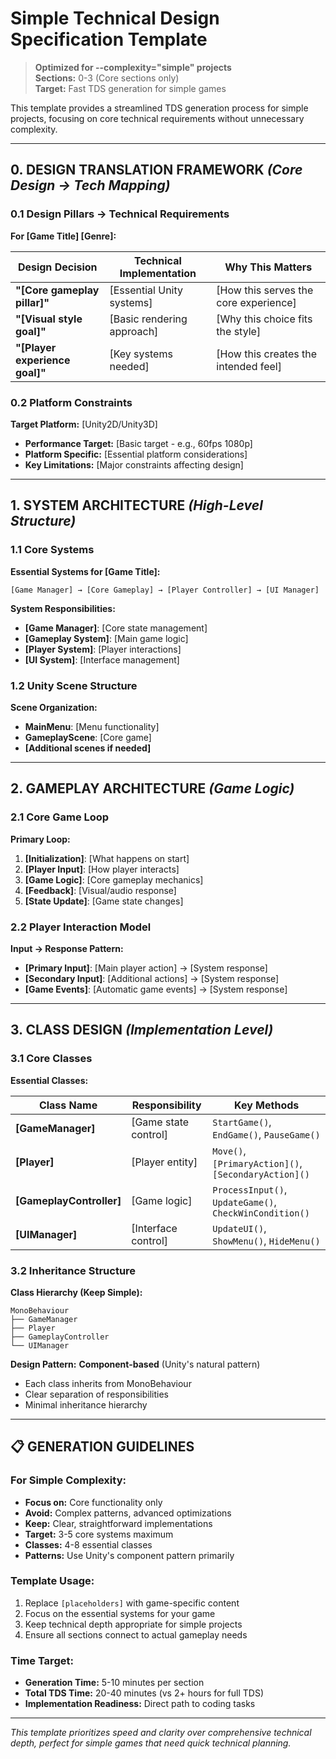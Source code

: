 # Simple Technical Design Specification Template

> **Optimized for --complexity="simple" projects**  
> **Sections:** 0-3 (Core sections only)  
> **Target:** Fast TDS generation for simple games

This template provides a streamlined TDS generation process for simple projects, focusing on core technical requirements without unnecessary complexity.

---

## **0. DESIGN TRANSLATION FRAMEWORK** *(Core Design → Tech Mapping)*

### **0.1 Design Pillars → Technical Requirements**

**For [Game Title] [Genre]:**

| Design Decision | Technical Implementation | Why This Matters |
| --- | --- | --- |
| **"[Core gameplay pillar]"** | [Essential Unity systems] | [How this serves the core experience] |
| **"[Visual style goal]"** | [Basic rendering approach] | [Why this choice fits the style] |
| **"[Player experience goal]"** | [Key systems needed] | [How this creates the intended feel] |

### **0.2 Platform Constraints** 

**Target Platform:** [Unity2D/Unity3D]
- **Performance Target:** [Basic target - e.g., 60fps 1080p]
- **Platform Specific:** [Essential platform considerations]
- **Key Limitations:** [Major constraints affecting design]

---

## **1. SYSTEM ARCHITECTURE** *(High-Level Structure)*

### **1.1 Core Systems**

**Essential Systems for [Game Title]:**

```
[Game Manager] → [Core Gameplay] → [Player Controller] → [UI Manager]
```

**System Responsibilities:**
- **[Game Manager]**: [Core state management]
- **[Gameplay System]**: [Main game logic]
- **[Player System]**: [Player interactions]
- **[UI System]**: [Interface management]

### **1.2 Unity Scene Structure**

**Scene Organization:**
- **MainMenu**: [Menu functionality]
- **GameplayScene**: [Core game]
- **[Additional scenes if needed]**

---

## **2. GAMEPLAY ARCHITECTURE** *(Game Logic)*

### **2.1 Core Game Loop**

**Primary Loop:**
1. **[Initialization]**: [What happens on start]
2. **[Player Input]**: [How player interacts]
3. **[Game Logic]**: [Core gameplay mechanics]
4. **[Feedback]**: [Visual/audio response]
5. **[State Update]**: [Game state changes]

### **2.2 Player Interaction Model**

**Input → Response Pattern:**
- **[Primary Input]**: [Main player action] → [System response]
- **[Secondary Input]**: [Additional actions] → [System response]
- **[Game Events]**: [Automatic game events] → [System response]

---

## **3. CLASS DESIGN** *(Implementation Level)*

### **3.1 Core Classes**

**Essential Classes:**

| Class Name | Responsibility | Key Methods |
|------------|----------------|-------------|
| **[GameManager]** | [Game state control] | `StartGame()`, `EndGame()`, `PauseGame()` |
| **[Player]** | [Player entity] | `Move()`, `[PrimaryAction]()`, `[SecondaryAction]()` |
| **[GameplayController]** | [Game logic] | `ProcessInput()`, `UpdateGame()`, `CheckWinCondition()` |
| **[UIManager]** | [Interface control] | `UpdateUI()`, `ShowMenu()`, `HideMenu()` |

### **3.2 Inheritance Structure**

**Class Hierarchy (Keep Simple):**
```
MonoBehaviour
├── GameManager
├── Player
├── GameplayController
└── UIManager
```

**Design Pattern:** **Component-based** (Unity's natural pattern)
- Each class inherits from MonoBehaviour
- Clear separation of responsibilities
- Minimal inheritance hierarchy

---

## **📋 GENERATION GUIDELINES**

### **For Simple Complexity:**
- **Focus on:** Core functionality only
- **Avoid:** Complex patterns, advanced optimizations
- **Keep:** Clear, straightforward implementations
- **Target:** 3-5 core systems maximum
- **Classes:** 4-8 essential classes
- **Patterns:** Use Unity's component pattern primarily

### **Template Usage:**
1. Replace `[placeholders]` with game-specific content
2. Focus on the essential systems for your game
3. Keep technical depth appropriate for simple projects
4. Ensure all sections connect to actual gameplay needs

### **Time Target:**
- **Generation Time:** 5-10 minutes per section
- **Total TDS Time:** 20-40 minutes (vs 2+ hours for full TDS)
- **Implementation Readiness:** Direct path to coding tasks

---

*This template prioritizes speed and clarity over comprehensive technical depth, perfect for simple games that need quick technical planning.*